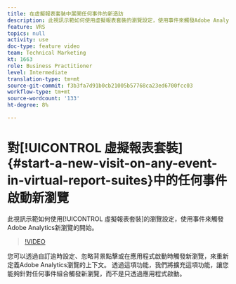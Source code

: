 ```yaml
---
title: 在虛擬報表套裝中展開任何事件的新造訪
description: 此視訊示範如何使用虛擬報表套裝的瀏覽設定，使用事件來觸發Adobe Analytics新瀏覽的開始。
feature: VRS
topics: null
activity: use
doc-type: feature video
team: Technical Marketing
kt: 1663
role: Business Practitioner
level: Intermediate
translation-type: tm+mt
source-git-commit: f3b3fa7d91b0cb21005b57768ca23ed6700fcc03
workflow-type: tm+mt
source-wordcount: '133'
ht-degree: 8%

---
```



# 對[!UICONTROL 虛擬報表套裝] {#start-a-new-visit-on-any-event-in-virtual-report-suites}中的任何事件啟動新瀏覽

此視訊示範如何使用[!UICONTROL 虛擬報表套裝]的瀏覽設定，使用事件來觸發Adobe Analytics新瀏覽的開始。

>[!VIDEO](https://video.tv.adobe.com/v/23129/?quality=12)

您可以透過自訂逾時設定、忽略背景點擊或在應用程式啟動時觸發新瀏覽，來重新定義Adobe Analytics瀏覽的上下文。 透過這項功能，我們將擴充這項功能，讓您能夠針對任何事件組合觸發新瀏覽，而不是只透過應用程式啟動。
